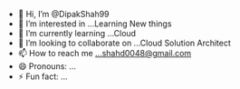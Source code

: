 - 👋 Hi, I’m @DipakShah99
- 👀 I’m interested in ...Learning New things
- 🌱 I’m currently learning ...Cloud 
- 💞️ I’m looking to collaborate on ...Cloud Solution Architect
- 📫 How to reach me ...shahd0048@gmail.com
- 😄 Pronouns: ...
- ⚡ Fun fact: ...

<!---
DipakShah99/DipakShah99 is a ✨ special ✨ repository because its `README.md` (this file) appears on your GitHub profile.
You can click the Preview link to take a look at your changes.
--->
